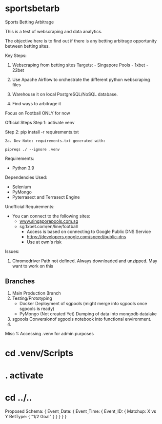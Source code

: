 # sportsbetarb
Sports Betting Arbitrage

This is a test of webscraping and data analytics.

The objective here is to find out if there is any betting arbitrage opportunity between betting sites.

Key Steps:
1) Webscraping from betting sites
    Targets:
        - Singapore Pools
        - 1xbet
        - 22bet
        
2) Use Apache Airflow to orchestrate the different python webscraping files
3) Warehouse it on local PostgreSQL/NoSQL database. 
4) Find ways to arbitrage it

Focus on Football ONLY for now


Official Steps
Step 1: 
activate venv

Step 2:
pip install -r requirements.txt

    2a. Dev Note: requirements.txt generated with: 
    
    pipreqs ./ --ignore .venv
 

Requirements:
- Python 3.9

Dependencies Used:
- Selenium
- PyMongo
- Pyterrasect and Terrasect Engine


Unofficial Requirements:
- You can connect to the following sites:
    - www.singaporepools.com.sg
    - sg.1xbet.com/en/line/football
        - Access is based on connecting to Google Public DNS Service
        - https://developers.google.com/speed/public-dns
        - Use at own's risk

Issues:
1) Chromedriver Path not defined. Always downloaded and unzipped. May want to work on this


## Branches
1. Main 
    Production Branch
2. Testing/Prototyping
    - Docker Deployment of sgpools (might merge into sgpools once sgpools is ready)
    - PyMongo (Not created Yet)
        Dumping of data into mongodb datalake
3. sgpools
    Conversionof sgpools notebook into functional environment.
4. 


Misc 1: Accessing .venv for admin purposes
# cd .venv/Scripts
# . activate
# cd ../..


Proposed Schema:
{
    Event_Date: {
        Event_Time: {
            Event_ID: {
                Matchup: X vs Y
                BetType: {
                    "1/2 Goal"
                }
            }
        } 
    }
}

